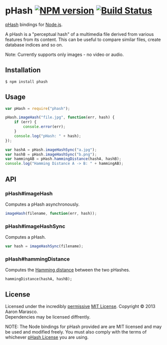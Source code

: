 # pHash [![NPM version](https://badge.fury.io/js/phash.png)](http://badge.fury.io/js/phash) [![Build Status](https://travis-ci.org/aaronm67/node-phash.png?branch=master)](https://travis-ci.org/aaronm67/node-phash)

[pHash](http://www.phash.org/) bindings for [Node.js](http://nodejs.org/).

A pHash is a "perceptual hash" of a multimedia file derived from various features from its content. This can be useful to compare similar files, create database indices and so on.

Note: Currently supports only images - no video or audio.

## Installation

    $ npm install phash

## Usage

```javascript
var pHash = require("phash");

pHash.imageHash("file.jpg", function(err, hash) {
    if (err) {
        console.error(err);
    }
    console.log("pHash: " + hash);
});

var hashA = pHash.imageHashSync("a.jpg");
var hashB = pHash.imageHashSync("b.png");
var hammingAB = pHash.hammingDistance(hashA, hashB);
console.log("Hamming Distance A -> B: " + hammingAB);
```

## API

### pHash#imageHash

Computes a pHash asynchronously.

```javascript
imageHash(filename, function(err, hash));
```

### pHash#imageHashSync

Computes a pHash.

```javascript
var hash = imageHashSync(filename);
```

### pHash#hammingDistance

Computes the [Hamming distance](http://en.wikipedia.org/wiki/Hamming_distance) between the two pHashes.

```
hammingDistance(hashA, hashB);
```

## License

Licensed under the incredibly [permissive](http://en.wikipedia.org/wiki/Permissive_free_software_licence) [MIT License](http://creativecommons.org/licenses/MIT/). Copyright &copy; 2013 Aaron Marasco. <br>
Dependencies may be licensed diffrently.

NOTE: The Node bindings for pHash provided are are MIT licensed and may be used and modified freely. You must also comply with the terms of whichever [pHash License](http://www.phash.org/licensing/) you are using.
